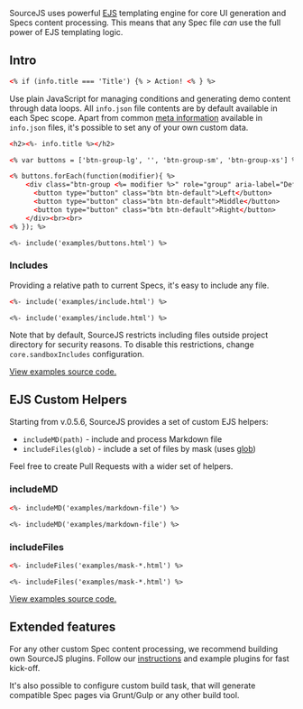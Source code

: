 SourceJS uses powerful [EJS](http://ejs.co/) templating engine for core UI generation and Specs content processing. This means that any Spec file *can* use the full power of EJS templating logic.

## Intro

```html
<​% if (info.title === 'Title') {% ​> Action! <​% } %​>
```

Use plain JavaScript for managing conditions and generating demo content through data loops. All `info.json` file contents are by default available in each Spec scope. Apart from common [meta information](/docs/spec-json/) available in `info.json` files, it's possible to set any of your own custom data.

```html
<​h2​><​%- info.title %​><​/h2​>

<​% var buttons = ['btn-group-lg', '', 'btn-group-sm', 'btn-group-xs'] %​>

<​% buttons.forEach(function(modifier){ %​>
    <​div class="btn-group <​%= modifier %​>" role="group" aria-label="Default button group"​>
      <​button type="button" class="btn btn-default"​>Left<​/button​>
      <​button type="button" class="btn btn-default"​>Middle<​/button​>
      <​button type="button" class="btn btn-default"​>Right<​/button​>
    <​/div​><​br​><​br​>
<​% }); %​>
```

```example
<%- include('examples/buttons.html') %>
```

### Includes

Providing a relative path to current Specs, it's easy to include any file.

```html
<​%- include('examples/include.html') %​>
```

```example
<%- include('examples/include.html') %>
```

Note that by default, SourceJS restricts including files outside project directory for security reasons. To disable this restrictions, change `core.sandboxIncludes` configuration.

<a href="https://github.com/sourcejs/sourcejs/tree/master/docs/spec-helpers/examples" class="source_a_hl">View examples source code.</a>


## EJS Custom Helpers

Starting from v.0.5.6, SourceJS provides a set of custom EJS helpers:

* `includeMD(path)` - include and process Markdown file
* `includeFiles(glob)` - include a set of files by mask (uses [glob](https://github.com/isaacs/node-glob))

Feel free to create Pull Requests with a wider set of helpers.

### includeMD

```html
<​%- includeMD('examples/markdown-file') %​>
```

```example
<%- includeMD('examples/markdown-file') %>
```

### includeFiles

```html
<​%- includeFiles('examples/mask-*.html') %​>
```

```example
<%- includeFiles('examples/mask-*.html') %>
```

<a href="https://github.com/sourcejs/sourcejs/tree/master/docs/spec-helpers/examples" class="source_a_hl">View examples source code.</a>

## Extended features

For any other custom Spec content processing, we recommend building own SourceJS plugins. Follow our [instructions](/docs/api/plugins/) and example plugins for fast kick-off.

It's also possible to configure custom build task, that will generate compatible Spec pages via Grunt/Gulp or any other build tool.

